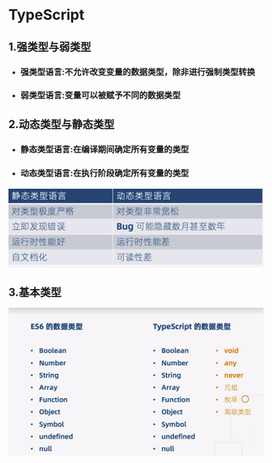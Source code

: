 # TypeScript

## 1.强类型与弱类型
  - ### 强类型语言:不允许改变变量的数据类型，除非进行强制类型转换
  - ### 弱类型语言:变量可以被赋予不同的数据类型
## 2.动态类型与静态类型
  - ### 静态类型语言:在编译期间确定所有变量的类型
  - ### 动态类型语言:在执行阶段确定所有变量的类型
![](/images/TypeScript/20191105120916.png)
## 3.基本类型
![](/images/TypeScript/BaseType.png)